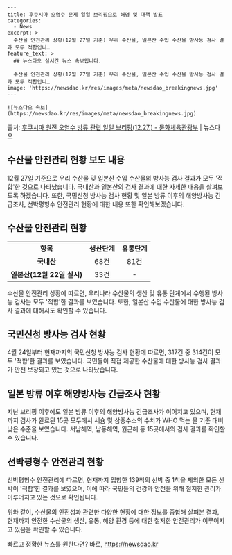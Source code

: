     ---
    title: 후쿠시마 오염수 문제 일일 브리핑으로 해명 및 대책 발표
    categories:
      - News
    excerpt: >
      수산물 안전관리 상황(12월 27일 기준) 우리 수산물, 일본산 수입 수산물 방사능 검사 결과 모두 적합입니…
    feature_text: >
      ## 뉴스다오 실시간 뉴스 속보입니다.
    
      수산물 안전관리 상황(12월 27일 기준) 우리 수산물, 일본산 수입 수산물 방사능 검사 결과 모두 적합입니…
    image: 'https://newsdao.kr/res/images/meta/newsdao_breakingnews.jpg'
    ---
    
    ![뉴스다오 속보](https://newsdao.kr/res/images/meta/newsdao_breakingnews.jpg)

<p>출처: <a href="https://newsdao.kr/2882" rel="dofollow">후쿠시마 원전 오염수 방류 관련 일일 브리핑(12.27.) - 문화체육관광부</a> | 뉴스다오</p>

<h2 data-ke-size="size26">수산물 안전관리 현황 보도 내용</h2>
<p data-ke-size="size16">12월 27일 기준으로 우리 수산물 및 일본산 수입 수산물의 방사능 검사 결과가 모두 '적합'한 것으로 나타났습니다. 국내산과 일본산의 검사 결과에 대한 자세한 내용을 살펴보도록 하겠습니다. 또한, 국민신청 방사능 검사 현황 및 일본 방류 이후의 해양방사능 긴급조사, 선박평형수 안전관리 현황에 대한 내용 또한 확인해보겠습니다.</p>

<h2 data-ke-size="size26">수산물 안전관리 현황</h2>
<table>
    <tbody>
        <tr>
            <td style="text-align: center; height: 17px;"><b>항목</b></td>
            <td style="text-align: center; height: 17px;"><b>생산단계</b></td>
            <td style="text-align: center; height: 17px;"><b>유통단계</b></td>
        </tr>
        <tr>
            <td style="text-align: center; height: 17px;"><b>국내산</b></td>
            <td style="text-align: center; height: 17px;">68건</td>
            <td style="text-align: center; height: 17px;">81건</td>
        </tr>
        <tr>
            <td style="text-align: center; height: 17px;"><b>일본산(12월 22일 실시)</b></td>
            <td style="text-align: center; height: 17px;">33건</td>
            <td style="text-align: center; height: 17px;">-</td>
        </tr>
    </tbody>
</table>
<p data-ke-size="size16">수산물 안전관리 상황에 따르면, 우리나라 수산물의 생산 및 유통 단계에서 수행된 방사능 검사는 모두 '적합'한 결과를 보였습니다. 또한, 일본산 수입 수산물에 대한 방사능 검사 결과에 대해서도 확인할 수 있습니다.</p>

<h2 data-ke-size="size26">국민신청 방사능 검사 현황</h2>
<p data-ke-size="size16">4월 24일부터 현재까지의 국민신청 방사능 검사 현황에 따르면, 317건 중 314건이 모두 '적합'한 결과를 보였습니다. 국민들이 직접 제공한 수산물에 대한 방사능 검사 결과가 안전 보장되고 있는 것으로 나타났습니다.</p>

<h2 data-ke-size="size26">일본 방류 이후 해양방사능 긴급조사 현황</h2>
<p data-ke-size="size16">지난 브리핑 이후에도 일본 방류 이후의 해양방사능 긴급조사가 이어지고 있으며, 현재까지 검사가 완료된 15곳 모두에서 세슘 및 삼중수소의 수치가 WHO 먹는 물 기준 대비 낮은 수준을 보였습니다. 서남해역, 남동해역, 원근해 등 15곳에서의 검사 결과를 확인할 수 있습니다.</p>

<h2 data-ke-size="size26">선박평형수 안전관리 현황</h2>
<p data-ke-size="size16">선박평형수 안전관리에 따르면, 현재까지 입항한 139척의 선박 중 1척을 제외한 모든 선박이 '적합'한 결과를 보였으며, 이에 따라 국민들의 건강과 안전을 위해 철저한 관리가 이루어지고 있는 것으로 확인됩니다.</p>

<p data-ke-size="size16">위와 같이, 수산물의 안전성과 관련한 다양한 현황에 대한 정보를 종합해 살펴본 결과, 현재까지 안전한 수산물의 생산, 유통, 해양 환경 등에 대한 철저한 안전관리가 이루어지고 있음을 확인할 수 있습니다.</p>
 

빠르고 정확한 뉴스를 원한다면? 바로, <a href="https://newsdao.kr" rel="dofollow">https://newsdao.kr</a>


    
